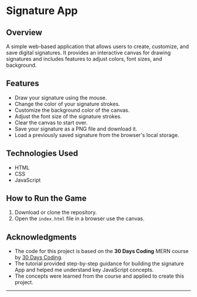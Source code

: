 # Signature App

## Overview
A simple web-based application that allows users to create, customize, and save digital signatures. It provides an interactive canvas for drawing signatures and includes features to adjust colors, font sizes, and background.

## Features
- Draw your signature using the mouse.
- Change the color of your signature strokes.
- Customize the background color of the canvas.
- Adjust the font size of the signature strokes.
- Clear the canvas to start over.
- Save your signature as a PNG file and download it.
- Load a previously saved signature from the browser's local storage.

## Technologies Used
- HTML
- CSS
- JavaScript

## How to Run the Game
1. Download or clone the repository.
2. Open the `index.html` file in a browser use the canvas.

## Acknowledgments
- The code for this project is based on the **30 Days Coding** MERN course by [30 Days Coding](https://courses.30dayscoding.com/).
- The tutorial provided step-by-step guidance for building the signature App and helped me understand key JavaScript concepts.
- The concepts were learned from the course and applied to create this project.

---

